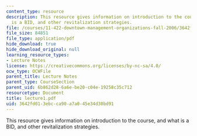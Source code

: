 ```yaml
---
content_type: resource
description: This resource gives information on introduction to the course, and what
  is a BID, and other revitalization strategies.
file: /courses/11-422-downtown-management-organizations-fall-2006/3642fd013ebcca90a7a045e34d30bd91_lecture1.pdf
file_size: 84851
file_type: application/pdf
hide_download: true
hide_download_original: null
learning_resource_types:
- Lecture Notes
license: https://creativecommons.org/licenses/by-nc-sa/4.0/
ocw_type: OCWFile
parent_title: Lecture Notes
parent_type: CourseSection
parent_uid: 6b862d28-6a6e-be20-c04e-19258c35c712
resourcetype: Document
title: lecture1.pdf
uid: 3642fd01-3ebc-ca90-a7a0-45e34d30bd91
---
```

This resource gives information on introduction to the course, and what is a BID, and other revitalization strategies.
